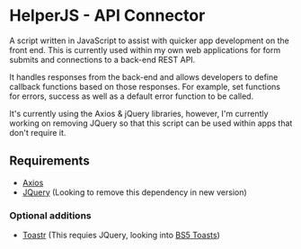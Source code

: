 # HelperJS - API Connector
A script written in JavaScript to assist with quicker app development on the front end. This is currently used within my own web applications for form submits and connections to a back-end REST API.

It handles responses from the back-end and allows developers to define callback functions based on those responses. For example, set functions for errors, success as well as a default error function to be called.

It's currently using the Axios & jQuery libraries, however, I'm currently working on removing JQuery so that this script can be used within apps that don't require it.

## Requirements
- [Axios](https://axios-http.com/)
- [JQuery](https://jquery.com/) (Looking to remove this dependency in new version)

### Optional additions
- [Toastr](https://github.com/CodeSeven/toastr) (This requies JQuery, looking into [BS5 Toasts](https://getbootstrap.com/docs/5.0/components/toasts/))

